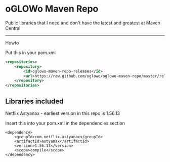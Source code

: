 oGLOWo Maven Repo
================

Public libraries that I need and don't have the latest and greatest at Maven Central

------------------------
Howto

Put this in your pom.xml

```xml
<repositories>
    <repository>
        <id>oglowo-maven-repo-releases</id>
        <url>https://raw.github.com/oglowo/oglowo-maven-repo/master/releases</url>
    </repository>
</repositories>
```

Libraries included
------------------
Netflix Astyanax - earliest version in this repo is 1.56.13

Insert this into your pom.xml in the dependencies section

```
<dependency>
    <groupId>com.netflix.astyanax</groupId>
    <artifactId>astyanax</artifactId>
    <version>1.56.13</version>
    <scope>compile</scope>
</dependency>
```

